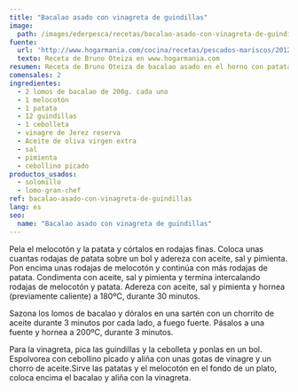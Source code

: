```yaml
---
title: "Bacalao asado con vinagreta de guindillas"
image:
  path: /images/ederpesca/recetas/bacalao-asado-con-vinagreta-de-guindillas.jpg
fuente:
  url: 'http://www.hogarmania.com/cocina/recetas/pescados-mariscos/201211/bacalao-asado-vinagreta-guindillas-17361.html'
  texto: Receta de Bruno Oteiza en www.hogarmania.com
resumen: Receta de Bruno Oteiza de bacalao asado en el horno con patatas y melocotón acompañado de vinagreta de guindillas.
comensales: 2
ingredientes:
  - 2 lomos de bacalao de 200g. cada uno
  - 1 melocotón
  - 1 patata
  - 12 guindillas
  - 1 cebolleta
  - vinagre de Jerez reserva
  - Aceite de oliva virgen extra
  - sal
  - pimienta
  - cebollino picado
productos_usados:
  - solomillo
  - lomo-gran-chef
ref: bacalao-asado-con-vinagreta-de-guindillas
lang: es
seo:
  name: "Bacalao asado con vinagreta de guindillas"
---
```



Pela el melocotón y la patata y córtalos en rodajas finas. Coloca unas cuantas rodajas de patata sobre un bol y adereza con aceite, sal y pimienta. Pon encima unas rodajas de melocotón y continúa con más rodajas de patata. Condimenta con aceite, sal y pimienta y termina intercalando rodajas de melocotón y patata. Adereza con aceite, sal y pimienta y hornea (previamente caliente) a 180ºC, durante 30 minutos.

Sazona los lomos de bacalao y dóralos en una sartén con un chorrito de aceite durante 3 minutos por cada lado, a fuego fuerte. Pásalos a una fuente y hornea a 200ºC, durante 3 minutos.

Para la vinagreta, pica las guindillas y la cebolleta y ponlas en un bol. Espolvorea con cebollino picado y aliña con unas gotas de vinagre y un chorro de aceite.Sirve las patatas y el melocotón en el fondo de un plato, coloca encima el bacalao y aliña con la vinagreta.
